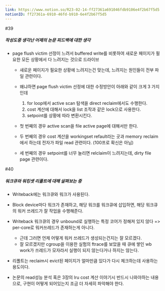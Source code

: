 ```yaml
---
link: https://www.notion.so/R23-02-14-ff27361a691046fdb9106e4f2b67f5d5
notionID: ff27361a-6910-46fd-b910-6e4f2b67f5d5
---
```

#39
##### 작성도중 생각난 어제의 논문 피드백에 대한 생각
- page flush victim 선정이 느려서 buffered write를 비롯하여 새로운 페이지가 필요한 모든 상황에서 다 느려지는 것으로 드라이브
	- 새로운 페이지가 필요한 상황에 느려지는건 맞는데, 느려지는 원인들이 전부 파일 관련이다.
	
	- 왜냐하면 page flush victim 선정에 대한 수정방안이 아래와 같이 크게 3 가지인데
		1. for loop에서 active scan 탐색을 direct reclaim에서도 수행한다.
		2. cost 계산에 대해서 lock을 list 조작과 같은 lock으로 사용한다.
		3. setpoint를 상황에 따라 변환시킨다.
	- 첫 번째의 경우 active scan을 file active page에 대해서만 한다.
	- 두 번째의 경우 cost 계산을 workingset refault라는 곳과 memory reclaim에서 하는데 전자가 파일 read 관련이다. (100프로 확신은 아님)
	- 세 번째의 경우 setpoint를 너무 늘리면 relclaim이 느려지는데, dirty file page 관련이다.

#40
##### 워크큐와 워킹셋 리폴트에 대해 살펴보는 중
- Writeback에는 워크큐와 워크가 사용된다.
- Block device마다 워크가 존재하고, 해당 워크를 워크큐에 삽입하면, 해당 워크큐의 워커 쓰레드가 잘 작업을 수행해준다.
- Writeback 워크큐의 경우 unbound로 실행하는 특정 코어가 정해져 있지 않다 => per-core로 워커쓰레드가 존재하는게 아니다.
	- 근데 그러면 언제 어떻게 워커 쓰레드가 생성되는건지는 잘 모르겠다.
	- 잘 모르겠지만 cgroup을 이용한 실험의 ftrace를 보았을 때 큐에 쌓인 wb work가 쓰레드가 모자라서 실행이 되지 않는다거나 하지는 않는다.

- 리폴트는 reclaim시 evict된 페이지가 얼마만큼 있다가 다시 체크하는데 사용하는 용도이다.
- 논문의 read성능 분석 혹은 3장의 lru cost 계산 이야기시 반드시 나와야하는 내용으로, 구현이 어떻게 되어있는지 조금 더 자세히 파악해야 한다.